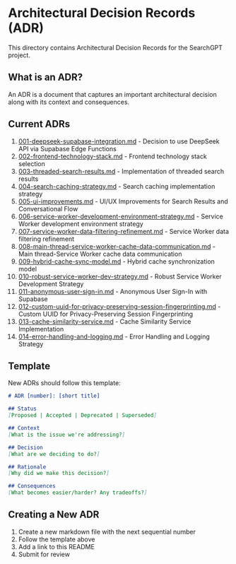 # Architectural Decision Records (ADR)

This directory contains Architectural Decision Records for the SearchGPT project.

## What is an ADR?
An ADR is a document that captures an important architectural decision along with its context and consequences.

## Current ADRs

1. [001-deepseek-supabase-integration.md](001-deepseek-supabase-integration.md) - Decision to use DeepSeek API via Supabase Edge Functions
2. [002-frontend-technology-stack.md](002-frontend-technology-stack.md) - Frontend technology stack selection
3. [003-threaded-search-results.md](003-threaded-search-results.md) - Implementation of threaded search results
4. [004-search-caching-strategy.md](004-search-caching-strategy.md) - Search caching implementation strategy
5. [005-ui-improvements.md](005-ui-improvements.md) - UI/UX Improvements for Search Results and Conversational Flow
6. [006-service-worker-development-environment-strategy.md](006-service-worker-development-environment-strategy.md) - Service Worker development environment strategy
7. [007-service-worker-data-filtering-refinement.md](007-service-worker-data-filtering-refinement.md) - Service Worker data filtering refinement
8. [008-main-thread-service-worker-cache-data-communication.md](008-main-thread-service-worker-cache-data-communication.md) - Main thread-Service Worker cache data communication
9. [009-hybrid-cache-sync-model.md](009-hybrid-cache-sync-model.md) - Hybrid cache synchronization model
10. [010-robust-service-worker-dev-strategy.md](010-robust-service-worker-dev-strategy.md) - Robust Service Worker Development Strategy
11. [011-anonymous-user-sign-in.md](011-anonymous-user-sign-in.md) - Anonymous User Sign-In with Supabase
12. [012-custom-uuid-for-privacy-preserving-session-fingerprinting.md](012-custom-uuid-for-privacy-preserving-session-fingerprinting.md) - Custom UUID for Privacy-Preserving Session Fingerprinting
13. [013-cache-similarity-service.md](013-cache-similarity-service.md) - Cache Similarity Service Implementation
14. [014-error-handling-and-logging.md](014-error-handling-and-logging.md) - Error Handling and Logging Strategy

## Template
New ADRs should follow this template:

```markdown
# ADR [number]: [short title]

## Status
[Proposed | Accepted | Deprecated | Superseded]

## Context
[What is the issue we're addressing?]

## Decision
[What are we deciding to do?]

## Rationale
[Why did we make this decision?]

## Consequences
[What becomes easier/harder? Any tradeoffs?]
```

## Creating a New ADR
1. Create a new markdown file with the next sequential number
2. Follow the template above
3. Add a link to this README
4. Submit for review
